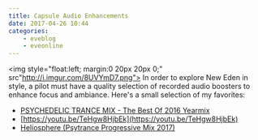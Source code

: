 ```yaml
---
title: Capsule Audio Enhancements
date: 2017-04-26 10:44
categories:
    - eveblog
    - eveonline
---
```


<img style="float:left; margin:0 20px 20px 0;" src"http://i.imgur.com/8UVYmD7.png"> In order to explore New Eden in style, a pilot must have a quality selection of recorded audio boosters to enhance focus and ambiance. Here's a small selection of my favorites:

- [PSYCHEDELIC TRANCE MIX - The Best Of 2016 Yearmix](https://youtu.be/5j4L7DJalX0)
- [https://youtu.be/TeHgw8HjbEk](https://youtu.be/TeHgw8HjbEk)
- [Heliosphere (Psytrance Progressive Mix 2017)](https://youtu.be/ZaD-lIRUdGc)
